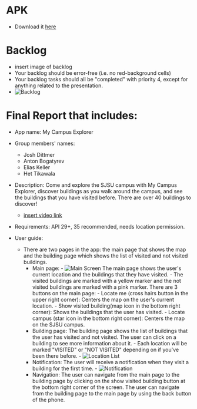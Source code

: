 # APK
- Download it [here](https://drive.google.com/file/d/1bAGBFwxhlO3NJfjxJW4ndal5udNYY4tz/view?usp=sharing)
# Backlog
- insert image of backlog
- Your backlog should be error-free (i.e. no red-background cells)
- Your backlog tasks should all be "completed" with priority 4, except for anything related to the presentation.
- ![Backlog](demo_images/backlog.png)
# Final Report that includes:
- App name: My Campus Explorer
- Group members' names:
    * Josh Dittmer
    * Anton Bogatyrev
    * Elias Keller
    * Het Tikawala
- Description: Come and explore the SJSU campus with My Campus Explorer, discover buildings as you walk
    around the campus, and see the buildings that you have visited before. There are over 40 buildings to discover!
    * [insert video link](link.to.google.drive.video)
- Requirements: API 29+, 35 recommended, needs location permission.

- User guide:
    - There are two pages in the app: the main page that shows the map and the building page which shows the list of visited and not visited buildings.
        - Main page:
              - ![Main Screen](demo_images/main_screen.png)
              The main page shows the user's current location and the buildings that they have visited.
              - The visited buildings are marked with a yellow marker and the not visited buildings are marked with a pink marker.
              There are 3 buttons on the main page:
               - Locate me (cross hairs button in the upper right corner): Centers the map on the user's current location.
               - Show visited building(map icon in the bottom right corner): Shows the buildings that the user has visited.
               - Locate campus (star icon in the bottom right corner): Centers the map on the SJSU campus.
        - Building page:
              The building page shows the list of buildings that the user has visited and not visited. The user can click on a building to see more information about it.
              - Each location will be marked "VISITED" or "NOT VISITED" depending on if you've been there before.
              - ![Location List](demo_images/location_list.png)
        - Notification:
              The user will receive a notification when they visit a building for the first time.
              - ![Notification](demo_images/notification.png)
        - Navigation:
              The user can navigate from the main page to the building page by clicking on the show visited building button at the bottom right corner of the screen.
              The user can navigate from the building page to the main page by using the back button of the phone.